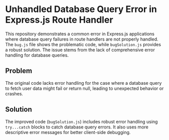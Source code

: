 # Unhandled Database Query Error in Express.js Route Handler

This repository demonstrates a common error in Express.js applications where database query failures in route handlers are not properly handled.  The `bug.js` file shows the problematic code, while `bugSolution.js` provides a robust solution. The issue stems from the lack of comprehensive error handling for database queries.

## Problem

The original code lacks error handling for the case where a database query to fetch user data might fail or return null, leading to unexpected behavior or crashes.

## Solution

The improved code (`bugSolution.js`) includes robust error handling using `try...catch` blocks to catch database query errors.  It also uses more descriptive error messages for better client-side debugging.